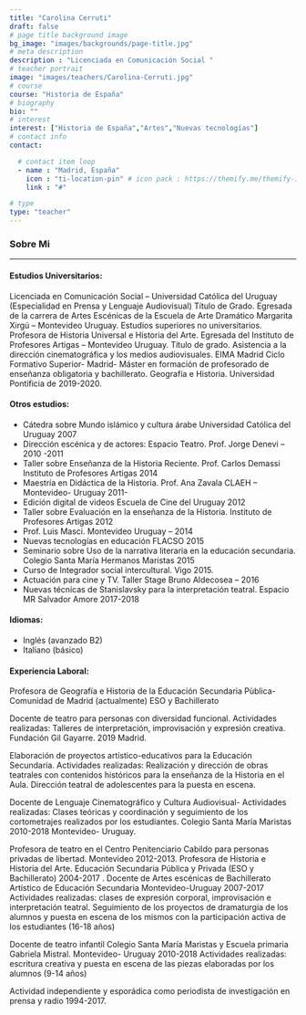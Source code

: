 ```yaml
---
title: "Carolina Cerruti"
draft: false
# page title background image
bg_image: "images/backgrounds/page-title.jpg"
# meta description
description : "Licenciada en Comunicación Social "
# teacher portrait
image: "images/teachers/Carolina-Cerruti.jpg"
# course
course: "Historia de España"
# biography
bio: ""
# interest
interest: ["Historia de España","Artes","Nuevas tecnologías"]
# contact info
contact:

  # contact item loop
  - name : "Madrid, España"
    icon : "ti-location-pin" # icon pack : https://themify.me/themify-icons
    link : "#"

# type
type: "teacher"
---
```


### Sobre Mi
------------

#### Estudios Universitarios:
 

Licenciada en Comunicación Social – Universidad Católica del Uruguay (Especialidad  en Prensa y Lenguaje Audiovisual)  Título de Grado.
Egresada de la carrera de Artes Escénicas de la Escuela de Arte Dramático Margarita Xirgú – Montevideo Uruguay. Estudios superiores no universitarios.
Profesora de Historia Universal e Historia del Arte. Egresada del Instituto de Profesores Artigas – Montevideo Uruguay. Título de grado.
Asistencia a la dirección cinematográfica y los medios audiovisuales. EIMA Madrid Ciclo Formativo Superior- Madrid-
Máster en formación de profesorado de enseñanza obligatoria y bachillerato. Geografía e Historia. Universidad Pontificia de 2019-2020.
 

#### Otros estudios:

* Cátedra sobre Mundo islámico y cultura árabe Universidad Católica del Uruguay 2007
* Dirección escénica y de actores: Espacio Teatro. Prof. Jorge Denevi – 2010 -2011
* Taller sobre Enseñanza de la Historia Reciente. Prof. Carlos Demassi Instituto de Profesores Artigas 2014
* Maestría en Didáctica de la Historia. Prof. Ana Zavala CLAEH – Montevideo- Uruguay 2011-
* Edición digital de videos Escuela de Cine del Uruguay  2012
* Taller sobre Evaluación en la enseñanza de la Historia. Instituto de Profesores Artigas 2012
* Prof. Luis Masci. Montevideo Uruguay – 2014
* Nuevas tecnologías en educación FLACSO  2015
* Seminario sobre Uso de la narrativa literaria en la educación secundaria. Colegio Santa María Hermanos Maristas  2015
* Curso de Integrador social intercultural. Vigo 2015.
* Actuación para cine y TV. Taller Stage  Bruno Aldecosea – 2016
* Nuevas técnicas de Stanislavsky para la interpretación teatral. Espacio MR  Salvador Amore  2017-2018

#### Idiomas:

* Inglés (avanzado B2)
* Italiano (básico)
   

#### Experiencia Laboral:
Profesora de Geografía e Historia de la Educación Secundaria Pùblica- Comunidad de Madrid (actualmente) ESO y Bachillerato
 

Docente de teatro para personas con diversidad funcional.
Actividades realizadas: Talleres de interpretación, improvisación y expresión creativa. Fundación Gil Gayarre. 2019  Madrid.

Elaboración de proyectos artístico-educativos para la Educación Secundaria.
Actividades realizadas: Realización y dirección de obras teatrales con contenidos históricos para la enseñanza de la Historia en el Aula. Dirección teatral de adolescentes para la puesta en escena.

Docente de Lenguaje Cinematográfico y Cultura Audiovisual-
Actividades realizadas:  Clases teóricas y coordinación y seguimiento de los cortometrajes realizados por los estudiantes. Colegio Santa María Maristas 2010-2018  Montevideo- Uruguay.

Profesora de teatro en el Centro Penitenciario Cabildo para personas privadas de libertad. Montevideo 2012-2013.
Profesora de Historia e Historia del Arte. Educación Secundaria Pública y Privada  (ESO y Bachillerato) 2004-2017 .
Docente de Artes escénicas de Bachillerato Artístico de Educación Secundaria Montevideo-Uruguay 2007-2017
Actividades realizadas: clases de expresión corporal, improvisación e interpretación teatral. Seguimiento de los proyectos de dramaturgia de los alumnos y puesta en escena de los mismos con la participación activa de los estudiantes (16-18 años)

Docente de teatro infantil Colegio Santa María Maristas y  Escuela primaria Gabriela Mistral.  Montevideo- Uruguay  2010-2018
Actividades realizadas: escritura creativa y puesta en escena de las piezas elaboradas por los alumnos (9-14 años)

Actividad independiente y esporádica como periodista de investigación en prensa y radio 1994-2017.